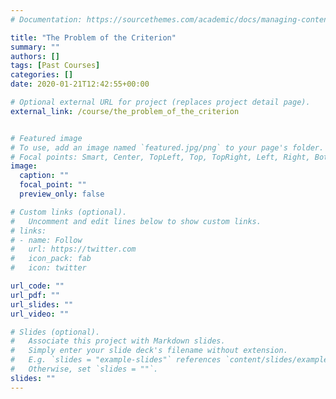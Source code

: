 ```yaml
---
# Documentation: https://sourcethemes.com/academic/docs/managing-content/

title: "The Problem of the Criterion"
summary: ""
authors: []
tags: [Past Courses]
categories: []
date: 2020-01-21T12:42:55+00:00

# Optional external URL for project (replaces project detail page).
external_link: /course/the_problem_of_the_criterion


# Featured image
# To use, add an image named `featured.jpg/png` to your page's folder.
# Focal points: Smart, Center, TopLeft, Top, TopRight, Left, Right, BottomLeft, Bottom, BottomRight.
image:
  caption: ""
  focal_point: ""
  preview_only: false

# Custom links (optional).
#   Uncomment and edit lines below to show custom links.
# links:
# - name: Follow
#   url: https://twitter.com
#   icon_pack: fab
#   icon: twitter

url_code: ""
url_pdf: ""
url_slides: ""
url_video: ""

# Slides (optional).
#   Associate this project with Markdown slides.
#   Simply enter your slide deck's filename without extension.
#   E.g. `slides = "example-slides"` references `content/slides/example-slides.md`.
#   Otherwise, set `slides = ""`.
slides: ""
---
```

